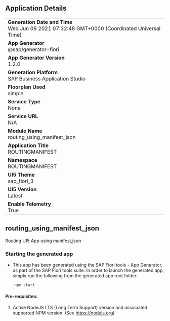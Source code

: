 ## Application Details
|               |
| ------------- |
|**Generation Date and Time**<br>Wed Jun 09 2021 07:32:48 GMT+0000 (Coordinated Universal Time)|
|**App Generator**<br>@sap/generator-fiori|
|**App Generator Version**<br>1.2.0|
|**Generation Platform**<br>SAP Business Application Studio|
|**Floorplan Used**<br>simple|
|**Service Type**<br>None|
|**Service URL**<br>N/A
|**Module Name**<br>routing_using_manifest_json|
|**Application Title**<br>ROUTINGMANIFEST|
|**Namespace**<br>ROUTINGMANIFEST|
|**UI5 Theme**<br>sap_fiori_3|
|**UI5 Version**<br>Latest|
|**Enable Telemetry**<br>True|

## routing_using_manifest_json

Routing UI5 App using manifest,json

### Starting the generated app

-   This app has been generated using the SAP Fiori tools - App Generator, as part of the SAP Fiori tools suite.  In order to launch the generated app, simply run the following from the generated app root folder:

```
    npm start
```

#### Pre-requisites:

1. Active NodeJS LTS (Long Term Support) version and associated supported NPM version.  (See https://nodejs.org)


